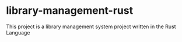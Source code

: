 # library-management-rust
This project is a library management system project written in the Rust Language
